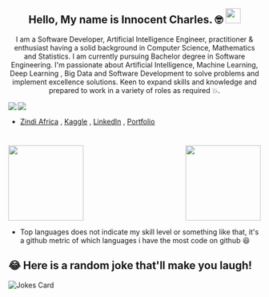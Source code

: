 
<h2 align="center">Hello, My name is Innocent Charles. 🤓 <img src="https://raw.githubusercontent.com/MartinHeinz/MartinHeinz/master/wave.gif" width="30px"></h2>
<p align="center">I am  a Software Developer, Artificial Intelligence Engineer, practitioner & enthusiast having  a  solid background in Computer Science, Mathematics and Statistics. I am currently pursuing Bachelor degree in Software Engineering. I'm passionate about Artificial Intelligence, Machine Learning, Deep Learning , Big Data and Software Development to solve problems and implement excellence solutions. Keen to expand skills and knowledge and prepared to work in a variety
of roles as required 💥.
</p>

![](https://komarev.com/ghpvc/?username=innocoder-official&color=blue) <img align="left" src="https://img.shields.io/github/followers/innocoder-official?label=Followers&style=social" />


<!--### 📫 Where to find me-->
- [Zindi Africa](https://zindi.africa/users/XVIII_6) , [Kaggle](https://www.kaggle.com/innocoderofficial) , [LinkedIn](https://www.linkedin.com/in/innocent-charles-329194214/) , [Portfolio](https://innocentcharles.com)

<h1 align="center">
<h1 align="center"></h1>
<img align="left" height="150px" src="https://github-readme-stats.vercel.app/api?username=innocoder-official&show_icons=true&theme=merko&count_private=true" />
<img align="right" height="150px" src="https://github-readme-stats.vercel.app/api/top-langs/?username=innocoder-official&layout=compact&theme=merko&count_private=true" />
<img height="150px" />
	

<!--- [HackerRank](https://www.hackerrank.com/innocentcharles1?hr_r=1)
- [LinkedIn](https://www.linkedin.com/in/innocent-charles-329194214/) 👨💼
- [Email](mailto:innocentcharles217@gmail.com)
- [Techdealers](https://techdealers.co.tz/)
- [Articles Writer](https://medium.com/@innocentcharles_)  
- [Others](http://myurls.co/innocentcharles__): 
-->
<!--Here is the codes for the most used language -->
<!--	
<p align="center">
  <img height="200px" src="https://github-readme-stats.vercel.app/api/top-langs/?username=innocoder-official&merko&count_private=true" alt="Github Stats" />
</p>-->
<!--Here is the codes for the innocent'git status-->
<!--
<p align="center"><img width="50%" src="https://github-readme-stats.vercel.app/api?username=innocoder-official&count_private=true&show_icons=true&include_all_commits=true&theme=tokyonight" /></p> -->



<!--
<table border="0" cellspacing="0" cellpadding="0" allign="center">
  <tbody>
    <tr>
      <th colspan="9" >MY CURRENT AND ALL TIME STACK 🧑‍💻</th>
    </tr>
    <tr>
      <td align="center">
        <a href="https://www.oracle.com/uk/java/">
          <img src="https://upload.wikimedia.org/wikipedia/en/3/30/Java_programming_language_logo.svg" alt="Java" width="70" height="70"/>
        </a>
      </td>


     <td align="center">
        <a href="https://www.python.org/">
          <img src="https://upload.wikimedia.org/wikipedia/commons/f/f8/Python_logo_and_wordmark.svg" alt="Python" width="70" height="70"/> 
        </a>
      </td>  
  


       <td align="center">
        <a href="https://www.scala-lang.org/">
          <img src="https://www.scala-lang.org/resources/img/frontpage/scala-spiral.png" alt="Scala" width="70" height="70"/>
        </a>
      </td>  
    <td align="center">
	 <a href="https://en.wikipedia.org/wiki/C%2B%2B">
            <img src="https://upload.wikimedia.org/wikipedia/commons/1/18/ISO_C%2B%2B_Logo.svg" alt="C++" width="70" height="70"/>
      </td> 
       

       <td align="center">
        <a href="https://en.wikibooks.org/wiki/R_Programming">
          <img src="https://www.r-project.org/logo/Rlogo.svg" alt="JavaScript"             width="70" height="70"/>
        </a>
      </td>     
     


      <td align="center">
        <a href="https://nodejs.org/en/">
          <img src="https://upload.wikimedia.org/wikipedia/commons/d/d9/Node.js_logo.svg" alt="nodejs" width="70" height="70"/>
        </a>
      </td>
      <td align="center">
     <a href="https://en.wikipedia.org/wiki/Dart_(programming_language)">
            <img src="https://upload.wikimedia.org/wikipedia/commons/f/fe/Dart_programming_language_logo.svg" alt="Dart" width="70" height="70"/>
	    </td>    
      <td align="center">
        <a href="https://en.wikipedia.org/wiki/Kotlin_(programming_language)">
          <img src="https://upload.wikimedia.org/wikipedia/commons/1/11/Kotlin_logo_2021.svg" alt="kotlin" width="70" height="70"/>
        </a>
      </td>
      <td align="center">
        <a href="https://en.wikipedia.org/wiki/PHP">
          <img src="https://upload.wikimedia.org/wikipedia/commons/2/27/PHP-logo.svg" alt="HTML5" width="70" height="70"/>
        </a>
      </td>   
    </tr>
    <tr>
     <td align="center">
        <a href="https://en.wikipedia.org/wiki/Django_(web_framework)">
          <img src="https://upload.wikimedia.org/wikipedia/commons/7/75/Django_logo.svg" alt="Django" width="70" height="70"/>
        </a>
      </td>       
      <td align="center">
        <a href="https://en.wikipedia.org/wiki/Laravel">
          <img src="https://upload.wikimedia.org/wikipedia/commons/9/9a/Laravel.svg" alt="Kubernetes" width="70" height="70"/>
        </a>
      </td>
      <td align="center">
        <a href="https://en.wikipedia.org/wiki/Express.js">
          <img src="https://upload.wikimedia.org/wikipedia/commons/6/64/Expressjs.png" alt="Heroku" width="70" height="70"/>
        </a>
      </td>
      <td align="center">
        <a href="https://en.wikipedia.org/wiki/PostgreSQL">
          <img src="https://upload.wikimedia.org/wikipedia/commons/2/29/Postgresql_elephant.svg" alt="Apache Spark" width="70" height="70"/>
        </a>
      </td>   
      <td align="center">
        <a href="">
          <a href="https://www.mysql.com/">
            <img src="https://i1.wp.com/fileserialkey.com/wp-content/uploads/2019/07/2-2.png?fit=300%2C300&ssl=1" alt="MySQL SQL" width="70" height="70"/>
          </a>
        </a>
      </td>
      <td align="center">
        <a href="https://www.oracle.com/uk/database/technologies/">
          <img src="https://pbs.twimg.com/profile_images/1171452654112755712/MW0_-kQQ.jpg" alt="Oracle Database" width="70" height="70"/>
        </a>
      </td>
    <td align="center">
	  <a href="https://en.wikipedia.org/wiki/Flutter_(software)">
            <img src="https://upload.wikimedia.org/wikipedia/commons/4/44/Google-flutter-logo.svg" alt="linux" width="70" height="70"/>
	    </td>
   <td align="center">
	 <a href="https://en.wikipedia.org/wiki/Android_Studio">
            <img src="https://upload.wikimedia.org/wikipedia/commons/e/e3/Android_Studio_Icon_%282014-2019%29.svg" alt="Android Studio" width="70" height="70"/>
      </td>
     <td align="center">
        <a href="https://en.wikipedia.org/wiki/Visual_Studio_Code">
          <img src="https://upload.wikimedia.org/wikipedia/commons/9/9a/Visual_Studio_Code_1.35_icon.svg" alt="linux" width="70" height="70"/>
        </a>
      </td> 
    </tr>
    <tr>
      <td align="center">
        <a href="https://en.wikipedia.org/wiki/Git">
          <img src="https://upload.wikimedia.org/wikipedia/commons/e/e0/Git-logo.svg" alt="linux" width="70" height="70"/>
        </a>
      </td>   
    <td align="center">
        <a href="https://en.wikipedia.org/wiki/Linux">
          <img src="https://upload.wikimedia.org/wikipedia/commons/3/35/Tux.svg" alt="linux" width="70" height="70"/>
        </a>
      </td>       
   <td align="center">
        <a href="https://github.com/">
          <img src="https://upload.wikimedia.org/wikipedia/commons/9/95/Font_Awesome_5_brands_github.svg" alt="git" width="70" height="70"/>
        </a>
      </td>
   <td align="center">
        <a href="https://aws.amazon.com/">
          <img src="https://a0.awsstatic.com/libra-css/images/logos/aws_logo_smile_1200x630.png" alt="aws" width="70" height="70"/>
        </a>
      </td>
   <td align="center">
        <a href="https://en.wikipedia.org/wiki/Apache_Hadoop">
          <img src="https://upload.wikimedia.org/wikipedia/commons/3/38/Hadoop_logo_new.svg" alt="MS Azure" width="70" height="70"/>
        </a>
      </td>
    <td align="center">
        <a href="https://spark.apache.org/">
          <img src="https://www.onlinebooksreview.com/uploads/blog_images/2017/11/27_file.png" alt="Apache Spark" width="70" height="70"/>
        </a>
      </td> 
  <td align="center">
        <a href="https://en.wikipedia.org/wiki/Apache_Kafka">
          <img src="https://upload.wikimedia.org/wikipedia/commons/0/05/Apache_kafka.svg" alt="Kubernetes" width="70" height="70"/>
        </a>
      </td> 

<td align="center">
        <a href="https://www.heroku.com/">
          <img src="https://res-3.cloudinary.com/crunchbase-production/image/upload/c_lpad,f_auto,q_auto:eco/v1491420676/cenlvst0fgs8ejx12n8u.png" alt="Heroku" width="70" height="70"/>
        </a>
      </td>
    <td align="center">
        <a href="https://www.docker.com/">
          <img src="https://upload.wikimedia.org/wikipedia/commons/4/4e/Docker_%28container_engine%29_logo.svg" alt="docker" width="70" height="70"/>
        </a>
      </td>
   </tr>
<tr>
 <td align="center">
        <a href="https://en.wikipedia.org/wiki/TensorFlow">
          <img src="https://upload.wikimedia.org/wikipedia/commons/1/11/TensorFlowLogo.svg" alt="Kubernetes" width="70" height="70"/>
        </a>
      </td> 
<td align="center">
        <a href="https://en.wikipedia.org/wiki/Keras">
          <img src="https://upload.wikimedia.org/wikipedia/commons/a/ae/Keras_logo.svg" alt="Heroku" width="70" height="70"/>
        </a>
      </td>
<td align="center">
        <a href="https://en.wikipedia.org/wiki/PyTorch">
          <img src="https://upload.wikimedia.org/wikipedia/commons/c/c6/PyTorch_logo_black.svg" alt="Heroku" width="70" height="70"/>
        </a>
      </td>
 <td align="center">
        <a href="https://en.wikipedia.org/wiki/Scikit-learn">
          <img src="https://upload.wikimedia.org/wikipedia/commons/0/05/Scikit_learn_logo_small.svg" alt="mongoDB" width="70" height="70"/>
        </a>
      </td>
     <td align="center">
        <a href="https://cassandra.apache.org/">
          <img src="https://upload.wikimedia.org/wikipedia/commons/thumb/5/5e/Cassandra_logo.svg/1200px-Cassandra_logo.svg.png" alt="Oracle Database" width="70" height="70"/>
        </a>
      </td>
 </tr>
  </tbody>
</table>
-->
<!--
<h3 align="center">Tools Used:</h3>
<p align="center">
	</a><a href="https://scikit-learn.org/" target="_blank"> <img src="https://upload.wikimedia.org/wikipedia/commons/0/05/Scikit_learn_logo_small.svg" alt="scikit_learn" width="40" height="40"/><a href="https://www.postgresql.org" target="_blank"> <img src="https://raw.githubusercontent.com/devicons/devicon/master/icons/postgresql/postgresql-original-wordmark.svg" alt="postgresql" width="40" height="40"/><a href="https://www.tensorflow.org" target="_blank"> <img src="https://www.vectorlogo.zone/logos/tensorflow/tensorflow-icon.svg" alt="tensorflow" width="40" height="40"/> </a><a href="https://git-scm.com/" target="_blank"> <img src="https://www.vectorlogo.zone/logos/git-scm/git-scm-icon.svg" alt="git" width="40" height="40"/> </a>
</p>
-->


* Top languages does not indicate my skill level or something like that, it's a github metric of which languages i have the most code on github 😆




## 😂 Here is a random joke that'll make you laugh!
![Jokes Card](https://readme-jokes.vercel.app/api)



	

